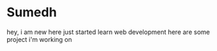 # Sumedh
hey, i am new here just started learn web development here are some project i'm working on
